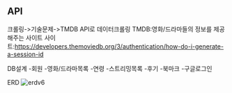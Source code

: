 API
---------------
크롤링->기술문제->TMDB API로 데이터크롤링
TMDB:영화/드라마들의 정보를 제공해주는 사이트
사이트:https://developers.themoviedb.org/3/authentication/how-do-i-generate-a-session-id


DB설계
 -회원
 -영화/드라마목록
 -연령
 -스트리밍목록
 -후기
 -북마크
 -구글로그인

ERD
![erdv6](https://user-images.githubusercontent.com/118873482/204701646-95e23096-7597-40f9-a860-c8c733e295fe.PNG)


